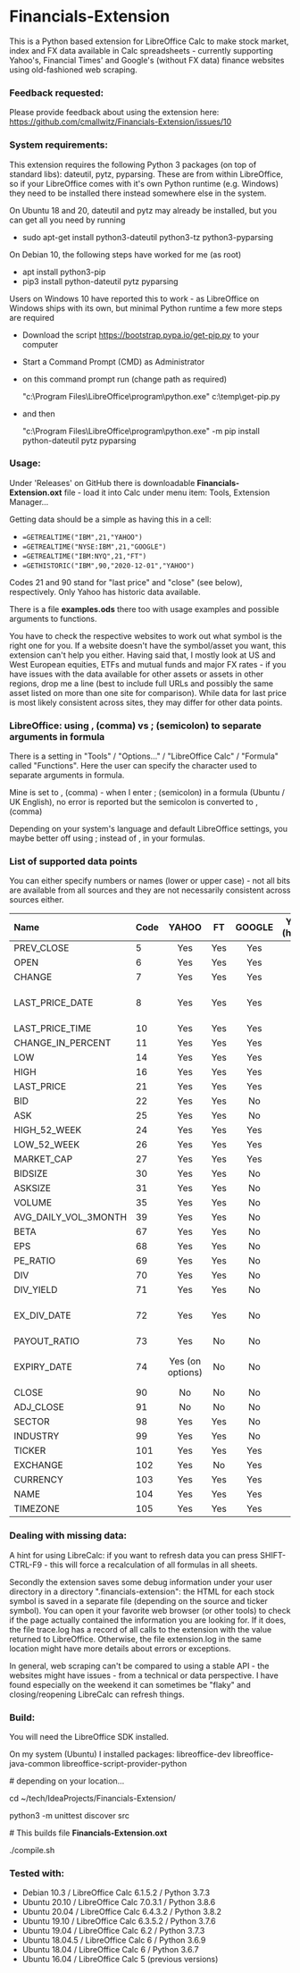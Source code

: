 # Financials-Extension

This is a Python based extension for LibreOffice Calc to make stock market, index and FX data available in Calc 
spreadsheets - currently supporting Yahoo's, Financial Times' and Google's (without FX data) finance websites 
using old-fashioned web scraping.

### Feedback requested:

Please provide feedback about using the extension here: https://github.com/cmallwitz/Financials-Extension/issues/10

### System requirements:

This extension requires the following Python 3 packages (on top of standard libs): dateutil, pytz, pyparsing. These are 
from within LibreOffice, so if your LibreOffice comes with it's own Python runtime (e.g. Windows) they need to be
installed there instead somewhere else in the system.  

On Ubuntu 18 and 20, dateutil and pytz may already be installed, but you can get all you need by running
- sudo apt-get install python3-dateutil python3-tz python3-pyparsing

On Debian 10, the following steps have worked for me (as root)
- apt install python3-pip
- pip3 install python-dateutil pytz pyparsing

Users on Windows 10 have reported this to work - as LibreOffice on Windows ships with its own, but minimal 
Python runtime a few more steps are required
- Download the script https://bootstrap.pypa.io/get-pip.py to your computer
- Start a Command Prompt (CMD) as Administrator
- on this command prompt run (change path as required)
  
  "c:\Program Files\LibreOffice\program\python.exe" c:\temp\get-pip.py

- and then

   "c:\Program Files\LibreOffice\program\python.exe" -m pip install python-dateutil pytz pyparsing

### Usage:

Under 'Releases' on GitHub there is downloadable **Financials-Extension.oxt** file - load it into Calc 
under menu item: Tools, Extension Manager...

Getting data should be a simple as having this in a cell: 
- `=GETREALTIME("IBM",21,"YAHOO")`
- `=GETREALTIME("NYSE:IBM",21,"GOOGLE")`
- `=GETREALTIME("IBM:NYQ",21,"FT")`
- `=GETHISTORIC("IBM",90,"2020-12-01","YAHOO")`

Codes 21 and 90 stand for "last price" and "close" (see below), respectively. 
Only Yahoo has historic data available.

There is a file **examples.ods** there too with usage examples and possible arguments to functions.

You have to check the respective websites to work out what symbol is the right one for you. If a website doesn't have 
the symbol/asset you want, this extension can't help you either. Having said that, I mostly look at US and West European 
equities, ETFs and mutual funds and major FX rates - if you have issues with the data available for other assets or 
assets in other regions, drop me a line (best to include full URLs and possibly the same asset listed on more than one 
site for comparison). While data for last price is most likely consistent across sites, they may differ for other data 
points.     

### LibreOffice: using , (comma) vs ; (semicolon) to separate arguments in formula

There is a setting in "Tools" / "Options..." / "LibreOffice Calc" / "Formula" called "Functions". Here the user can specify the character used to separate arguments in formula.

Mine is set to , (comma) - when I enter ; (semicolon) in a formula (Ubuntu / UK English), no error is reported but the semicolon is converted to , (comma)

Depending on your system's language and default LibreOffice settings, you maybe better off using ; instead of , in your formulas.

### List of supported data points

You can either specify numbers or names (lower or upper case) - not all bits are available from all sources and they are not necessarily consistent across sources either.

|Name|Code|YAHOO|FT|GOOGLE|YAHOO (historic)|Notes|
| :--- | :--- | :---: | :---: | :---: | :---: | :---: |
|PREV_CLOSE|5|Yes|Yes|Yes|||
|OPEN|6|Yes|Yes|Yes|Yes||
|CHANGE|7|Yes|Yes|Yes|||
|LAST_PRICE_DATE|8|Yes|Yes|Yes| |yyyy-mm-dd|
|LAST_PRICE_TIME|10|Yes|Yes|Yes|||
|CHANGE_IN_PERCENT|11|Yes|Yes|Yes|||
|LOW|14|Yes|Yes|Yes|Yes||
|HIGH|16|Yes|Yes|Yes|Yes||
|LAST_PRICE|21|Yes|Yes|Yes|||
|BID|22|Yes|Yes|No|||
|ASK|25|Yes|Yes|No|||
|HIGH_52_WEEK|24|Yes|Yes|Yes|||
|LOW_52_WEEK|26|Yes|Yes|Yes|||
|MARKET_CAP|27|Yes|Yes|Yes|||
|BIDSIZE|30|Yes|Yes|No|||
|ASKSIZE|31|Yes|Yes|No|||
|VOLUME|35|Yes|Yes|No|Yes||
|AVG_DAILY_VOL_3MONTH|39|Yes|Yes|No|||
|BETA|67|Yes|Yes|No|||
|EPS|68|Yes|Yes|No|||
|PE_RATIO|69|Yes|Yes|No|||
|DIV|70|Yes|Yes|No|||
|DIV_YIELD|71|Yes|Yes|No|||
|EX_DIV_DATE|72|Yes|Yes|No| |yyyy-mm-dd|
|PAYOUT_RATIO|73|Yes|No|No|||
|EXPIRY_DATE|74|Yes (on options)|No|No| |yyyy-mm-dd|
|CLOSE|90|No|No|No|Yes||
|ADJ_CLOSE|91|No|No|No|Yes||
|SECTOR|98|Yes|Yes|No|||
|INDUSTRY|99|Yes|Yes|No|||
|TICKER|101|Yes|Yes|Yes|||
|EXCHANGE|102|Yes|No|Yes|||
|CURRENCY|103|Yes|Yes|Yes|||
|NAME|104|Yes|Yes|Yes|||
|TIMEZONE|105|Yes|Yes|Yes|||

### Dealing with missing data:

A hint for using LibreCalc: if you want to refresh data you can press SHIFT-CTRL-F9 - this will force a 
recalculation of all formulas in all sheets. 

Secondly the extension saves some debug information under your user directory in a directory ".financials-extension": 
the HTML for each stock symbol is saved in a separate file (depending on the source and ticker symbol). You can open it 
your favorite web browser (or other tools) to check if the page actually contained the information you are looking for. 
If it does, the file trace.log has a record of all calls to the extension with the value returned to LibreOffice. 
Otherwise, the file extension.log in the same location might have more details about errors or exceptions.  

In general, web scraping can't be compared to using a stable API - the websites might have issues - from a technical or
data perspective. I have found especially on the weekend it can sometimes be "flaky" and closing/reopening LibreCalc can 
refresh things. 

### Build:

You will need the LibreOffice SDK installed. 

On my system (Ubuntu) I installed packages: libreoffice-dev libreoffice-java-common libreoffice-script-provider-python

\# depending on your location...

cd ~/tech/IdeaProjects/Financials-Extension/

python3 -m unittest discover src

\# This builds file **Financials-Extension.oxt**

./compile.sh

### Tested with:
- Debian 10.3  / LibreOffice Calc 6.1.5.2 / Python 3.7.3
- Ubuntu 20.10 / LibreOffice Calc 7.0.3.1 / Python 3.8.6
- Ubuntu 20.04 / LibreOffice Calc 6.4.3.2 / Python 3.8.2
- Ubuntu 19.10 / LibreOffice Calc 6.3.5.2 / Python 3.7.6
- Ubuntu 19.04 / LibreOffice Calc 6.2 / Python 3.7.3
- Ubuntu 18.04.5 / LibreOffice Calc 6 / Python 3.6.9
- Ubuntu 18.04 / LibreOffice Calc 6 / Python 3.6.7
- Ubuntu 16.04 / LibreOffice Calc 5 (previous versions)
